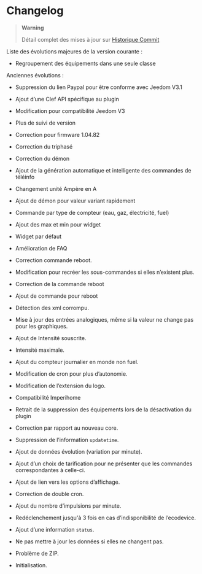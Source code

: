 Changelog
=========

> **Warning**
>
> Détail complet des mises à jour sur [Historique
> Commit](https://github.com/guenneguezt/plugin-ecodevice/commits/master)

Liste des évolutions majeures de la version courante :

-   Regroupement des équipements dans une seule classe

Anciennes évolutions :

-   Suppression du lien Paypal pour être conforme avec Jeedom V3.1

-   Ajout d’une Clef API spécifique au plugin

-   Modification pour compatibilité Jeedom V3

-   Plus de suivi de version

-   Correction pour firmware 1.04.82

-   Correction du triphasé

-   Correction du démon

-   Ajout de la génération automatique et intelligente des commandes de
    téléinfo

-   Changement unité Ampère en A

-   Ajout de démon pour valeur variant rapidement

-   Commande par type de compteur (eau, gaz, électricité, fuel)

-   Ajout des max et min pour widget

-   Widget par défaut

-   Amélioration de FAQ

-   Correction commande reboot.

-   Modification pour recréer les sous-commandes si elles
    n’existent plus.

-   Correction de la commande reboot

-   Ajout de commande pour reboot

-   Détection des xml corrompu.

-   Mise à jour des entrées analogiques, même si la valeur ne change pas
    pour les graphiques.

-   Ajout de Intensité souscrite.

-   Intensité maximale.

-   Ajout du compteur journalier en monde non fuel.

-   Modification de cron pour plus d’autonomie.

-   Modification de l’extension du logo.

-   Compatibilité Imperihome

-   Retrait de la suppression des équipements lors de la désactivation
    du plugin

-   Correction par rapport au nouveau core.

-   Suppression de l’information `updatetime`.

-   Ajout de données évolution (variation par minute).

-   Ajout d’un choix de tarification pour ne présenter que les commandes
    correspondantes à celle-ci.

-   Ajout de lien vers les options d’affichage.

-   Correction de double cron.

-   Ajout du nombre d’impulsions par minute.

-   Redéclenchement jusqu'à 3 fois en cas d’indisponibilité
    de l’ecodevice.

-   Ajout d’une information `status`.

-   Ne pas mettre à jour les données si elles ne changent pas.

-   Problème de ZIP.

-   Initialisation.
